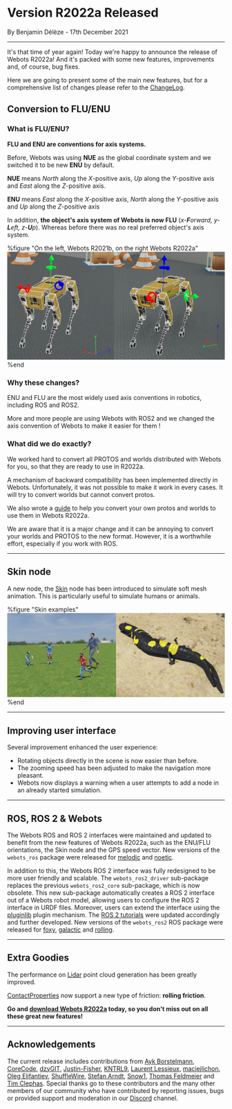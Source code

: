 # Version R2022a Released

<p id="publish-data">By Benjamin Délèze - 17th December 2021</p>

---

It's that time of year again! Today we're happy to announce the release of Webots R2022a!
And it's packed with some new features, improvements and, of course, bug fixes.

Here we are going to present some of the main new features, but for a comprehensive list of changes please refer to the [ChangeLog](../reference/changelog-r2022.md).


## Conversion to FLU/ENU

### What is FLU/ENU?

**FLU and ENU are conventions for axis systems.**

Before, Webots was using **NUE** as the global coordinate system and we switched it to be new **ENU** by default.

**NUE** means _North_ along the _X_-positive axis, _Up_ along the _Y_-positive axis and _East_ along the _Z_-positive axis.

**ENU** means _East_ along the _X_-positive axis, _North_ along the _Y_-positive axis and _Up_ along the _Z_-positive axis


In addition, **the object's axis system of Webots is now FLU** (_x-**F**orward, y-**L**eft, z-**U**p_). Whereas before there was no real preferred object's axis system.

%figure "On the left, Webots R2021b, on the right Webots R2022a"
![Axis illustration](images/flu-enu.png)
%end

### Why these changes?

ENU and FLU are the most widely used axis conventions in robotics, including ROS and ROS2.

More and more people are using Webots with ROS2 and we changed the axis convention of Webots to make it easier for them !

### What did we do exactly?

We worked hard to convert all PROTOS and worlds distributed with Webots for you, so that they are ready to use in R2022a.

A mechanism of backward compatibility has been implemented directly in Webots.
Unfortunately, it was not possible to make it work in every cases.
It will try to convert worlds but cannot convert protos.

We also wrote a [guide](https://github.com/cyberbotics/webots/wiki/FLU-and-ENU-conversion-guide) to help you convert your own protos and worlds to use them in Webots R2022a.

We are aware that it is a major change and it can be annoying to convert your worlds and PROTOS to the new format.
However, it is a worthwhile effort, especially if you work with ROS.

---

## Skin node

A new node, the [Skin](../reference/skin.md) node has been introduced to simulate soft mesh animation.
This is particularly useful to simulate humans or animals.

%figure "Skin examples"
![Skin examples](images/skin.png)
%end

---

## Improving user interface

Several improvement enhanced the user experience:

  - Rotating objects directly in the scene is now easier than before.
  - The zooming speed has been adjusted to make the navigation more pleasant.
  - Webots now displays a warning when a user attempts to add a node in an already started simulation.

---

## ROS, ROS 2 & Webots

The Webots ROS and ROS 2 interfaces were maintained and updated to benefit from the new features of Webots R2022a, such as the ENU/FLU orientations, the Skin node and the GPS speed vector.
New versions of the `webots_ros` package were released for [melodic](https://index.ros.org/p/webots_ros/#melodic) and [noetic](https://index.ros.org/p/webots_ros/#noetic).

In addition to this, the Webots ROS 2 interface was fully redesigned to be more user friendly and scalable.
The `webots_ros2_driver` sub-package replaces the previous `webots_ros2_core` sub-package, which is now obsolete.
This new sub-package automatically creates a ROS 2 interface out of a Webots robot model, allowing users to configure the ROS 2 interface in URDF files.
Moreover, users can extend the interface using the [pluginlib](https://github.com/ros/pluginlib/tree/ros2) plugin mechanism.
The [ROS 2 tutorials](https://github.com/cyberbotics/webots_ros2/wiki/Tutorials) were updated accordingly and further developed.
New versions of the `webots_ros2` ROS package were released for [foxy](https://index.ros.org/p/webots_ros2/#foxy), [galactic](https://index.ros.org/p/webots_ros2/#galactic) and [rolling](https://index.ros.org/p/webots_ros2/#rolling).

---

## Extra Goodies

The performance on [Lidar](../reference/lidar) point cloud generation has been greatly improved.

[ContactProperties](../reference/contactproperties) now support a new type of friction: **rolling friction**.

**Go and [download Webots R2022a](https://cyberbotics.com/#download) today, so you don't miss out on all these great new features!**

---

## Acknowledgements

The current release includes contributions from [Ayk Borstelmann](https://github.com/aykborstelmann), [CoreCode](https://github.com/core-code), [dzyGIT](https://github.com/dzywater), [Justin-Fisher](https://github.com/Justin-Fisher), [KNTRL9](https://github.com/KNTRL9), [Laurent Lessieux](https://github.com/llessieux), [maciejlichon](https://github.com/maciejlichon), [Oleg Elifantiev](https://github.com/Olegas), [ShuffleWire](https://github.com/ShuffleWire), [Stefan Arndt](https://github.com/stef264), [Snow1](https://github.com/lixk28), [Thomas Feldmeier](https://github.com/Thomas-Feldmeier) and [Tim Clephas](https://github.com/Timple).
Special thanks go to these contributors and the many other members of our community who have contributed by reporting issues, bugs or provided support and moderation in our [Discord](https://discord.com/invite/nTWbN9m) channel.
